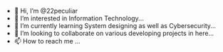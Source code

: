 - 👋 Hi, I’m @22peculiar
- 👀 I’m interested in Information Technology...
- 🌱 I’m currently learning System designing as well as Cybersecurity...
- 💞️ I’m looking to collaborate on various developing projects in here...
- 📫 How to reach me ...

<!---
22peculiar/22peculiar is a ✨ special ✨ repository because its `README.md` (this file) appears on your GitHub profile.
You can click the Preview link to take a look at your changes.
--->
